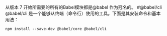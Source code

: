 从版本 7 开始所需要的所有的Babel模块都是@babel 作为冠名的。
#@babel/cli
@babel/cli 是一个能够从终端（命令行）使用的工具。下面是其安装命令和基本用法：  
```
npm install --save-dev @babel/core @babel/cli

```


